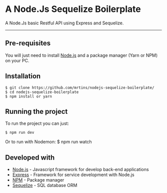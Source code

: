 # A Node.Js Sequelize Boilerplate

A Node.Js basic Restful API using Express and Sequelize. 

---
## Pre-requisites

You will just need to install [Node.js](https://nodejs.org/) and a package manager (Yarn or NPM) on your PC.

## Installation

    $ git clone https://github.com/mrtins/nodejs-sequelize-boilerplate/
    $ cd nodejs-sequelize-boilerplate
    $ npm install or yarn

## Running the project

To run the project you can just:

    $ npm run dev
    
Or to run with Nodemon:
    $ npm run watch
    
## Developed with

* [Node.js](https://nodejs.org/) - Javascript framework for develop back-end applications
* [Express](https://expressjs.com/pt-br/) - Framework for service development with Node.js
* [NPM](https://www.npmjs.com/) - Package manager
* [Sequelize](https://sequelize.org/) - SQL database ORM
